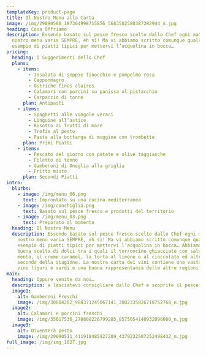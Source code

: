 ```yaml
---
templateKey: product-page
title: Il Nostro Menu alla Carta
image: /img/29090588_187364998715856_5683502580387282944_n.jpg
heading: Cosa Offriamo
description: Essendo basato sul pesce fresco scelto dallo Chef ogni mattina, il
  nostro menu varia SEMPRE, eh sì! Ma vi abbiamo scritto comunque qualche
  esempio di piatti tipici per mettervi l’acquolina in bocca…
pricing:
  heading: I Suggerimenti dello Chef
  plans:
    - items:
        - Insalata di seppie finocchio e pompelmo rosa
        - Capponmagro
        - Ostriche fines claires
        - Calamari con porcini su panissa al pistacchio
        - Carpaccio di tonno
      plan: Antipasti
    - items:
        - Spaghetti alle vongole veraci
        - Linguine all’astice
        - Risotto ai frutti di mare
        - Trofie al pesto
        - Pasta alla bottarga di muggine con trombette
      plan: Primi Piatti
    - items:
        - Pescato del giorno con patate e olive taggiasche
        - Filetto di tonno
        - Gamberoni di Oneglia alla griglia
        - Fritto misto
      plan: Secondi Piatti
intro:
  blurbs:
    - image: /img/menu_06.png
      text: Improntato su una cucina mediterranea
    - image: /img/conchiglia.png
      text: Basato sul pesce fresco e prodotti del territorio
    - image: /img/menu_03.png
      text: Preparato al momento
  heading: Il Nostro Menu
  description: Essendo basato sul pesce fresco scelto dallo Chef ogni mattina, il
    nostro menu varia SEMPRE, eh sì! Ma vi abbiamo scritto comunque qualche
    esempio di piatti tipici per mettervi l’acquolina in bocca… Abbiamo pure una
    buona scelta di dolci tra i quali il torroncino ghiacciato con salsa alla
    menta, il creme caramel, la torta al limone o al cioccolato ed altri a
    seconda della stagione. La nostra carta dei vini contiene una vasta gamma di
    vini liguri e sardi e una buona rappresentanza delle altre regioni d’Italia.
main:
  heading: Oppure venite da noi…
  description: e lasciatevi consigliare dallo Chef e scoprite il pesce fresco del giorno!
  image1:
    alt: Gamberoni Freschi
    image: /img/30604202_984371245067141_3002335826718752768_n.jpg
  image2:
    alt: Calamari e porcini freschi
    image: /img/35617536_270808226799285_8575054140932096000_n.jpg
  image3:
    alt: Diventerà pesto
    image: /img/29090511_411918485927209_4379232587252498432_n.jpg
full_image: /img/img_1027.jpg
---
```

